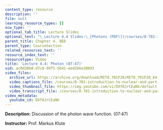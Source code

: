 ```yaml
---
content_type: resource
description: ''
file: null
learning_resource_types: []
ocw_type: ''
optional_tab_title: Lecture Slides
optional_text: "\_Lecture 4.4 Slides:\_[Photons (PDF)](/courses/8-701-introduction-to-nuclear-and-particle-physics-fall-2020/resources/mit8_701f20_lec4-4)"
parent_title: Chapter 4. QED
parent_type: CourseSection
related_resources_text: ''
resource_index_text: ''
resourcetype: Video
title: 'Lecture 4.4: Photon (07:47)'
uid: ac0d20b8-d7c8-99f5-5b41-eed266e20093
video_files:
  archive_url: https://archive.org/download/MIT8.701F20/MIT8_701F20_04-04_Photon_300k.mp4
  video_captions_file: /courses/8-701-introduction-to-nuclear-and-particle-physics-fall-2020/8e3c8e71b32b5ca189eaca54c58a10a0_DXf8JrCEaNk.vtt
  video_thumbnail_file: https://img.youtube.com/vi/DXf8JrCEaNk/default.jpg
  video_transcript_file: /courses/8-701-introduction-to-nuclear-and-particle-physics-fall-2020/fbd4c50e7f78c47bd90f48cd68766b5c_DXf8JrCEaNk.pdf
video_metadata:
  youtube_id: DXf8JrCEaNk
---
```


**Description:** Discussion of the photon wave function. (07:47)

**Instructor:** Prof. Markus Klute